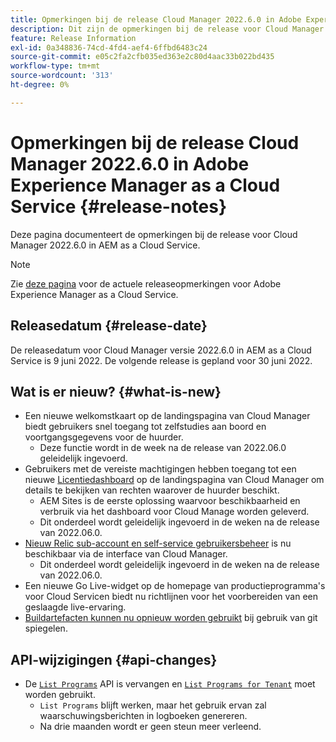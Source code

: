 ```yaml
---
title: Opmerkingen bij de release Cloud Manager 2022.6.0 in Adobe Experience Manager as a Cloud Service
description: Dit zijn de opmerkingen bij de release voor Cloud Manager 2022.6.0 in AEM as a Cloud Service.
feature: Release Information
exl-id: 0a348836-74cd-4fd4-aef4-6ffbd6483c24
source-git-commit: e05c2fa2cfb035ed363e2c80d4aac33b022bd435
workflow-type: tm+mt
source-wordcount: '313'
ht-degree: 0%

---
```


# Opmerkingen bij de release Cloud Manager 2022.6.0 in Adobe Experience Manager as a Cloud Service {#release-notes}

Deze pagina documenteert de opmerkingen bij de release voor Cloud Manager 2022.6.0 in AEM as a Cloud Service.

>[!NOTE]
>
>Zie [deze pagina](/help/release-notes/release-notes-cloud/release-notes-current.md) voor de actuele releaseopmerkingen voor Adobe Experience Manager as a Cloud Service.

## Releasedatum {#release-date}

De releasedatum voor Cloud Manager versie 2022.6.0 in AEM as a Cloud Service is 9 juni 2022. De volgende release is gepland voor 30 juni 2022.

## Wat is er nieuw? {#what-is-new}

* Een nieuwe welkomstkaart op de landingspagina van Cloud Manager biedt gebruikers snel toegang tot zelfstudies aan boord en voortgangsgegevens voor de huurder.
   * Deze functie wordt in de week na de release van 2022.06.0 geleidelijk ingevoerd.
* Gebruikers met de vereiste machtigingen hebben toegang tot een nieuwe [Licentiedashboard](/help/implementing/cloud-manager/license-dashboard.md) op de landingspagina van Cloud Manager om details te bekijken van rechten waarover de huurder beschikt.
   * AEM Sites is de eerste oplossing waarvoor beschikbaarheid en verbruik via het dashboard voor Cloud Manage worden geleverd.
   * Dit onderdeel wordt geleidelijk ingevoerd in de weken na de release van 2022.06.0.
* [Nieuw Relic sub-account en self-service gebruikersbeheer](/help/implementing/cloud-manager/user-access-new-relic.md) is nu beschikbaar via de interface van Cloud Manager.
   * Dit onderdeel wordt geleidelijk ingevoerd in de weken na de release van 2022.06.0.
* Een nieuwe Go Live-widget op de homepage van productieprogramma&#39;s voor Cloud Servicen biedt nu richtlijnen voor het voorbereiden van een geslaagde live-ervaring.
* [Buildartefacten kunnen nu opnieuw worden gebruikt](/help/implementing/cloud-manager/getting-access-to-aem-in-cloud/setting-up-project.md#build-artifact-reuse) bij gebruik van git spiegelen.

## API-wijzigingen {#api-changes}

* De [`List Programs`](https://developer.adobe.com/experience-cloud/cloud-manager/reference/api/#operation/getPrograms) API is vervangen en [`List Programs for Tenant`](https://developer.adobe.com/experience-cloud/cloud-manager/reference/api/#operation/getProgramsForTenant) moet worden gebruikt.
   * `List Programs` blijft werken, maar het gebruik ervan zal waarschuwingsberichten in logboeken genereren.
   * Na drie maanden wordt er geen steun meer verleend.
